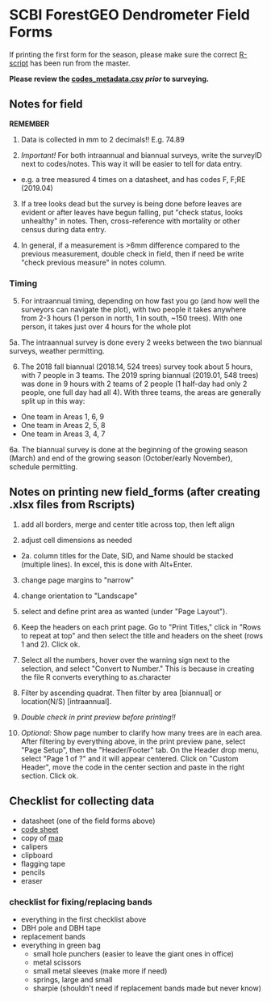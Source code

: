 # SCBI ForestGEO Dendrometer Field Forms

If printing the first form for the season, please make sure the correct [R-script](https://github.com/SCBI-ForestGEO/Dendrobands/tree/master/Rscripts) has been run from the master.

**Please review the [codes_metadata.csv](https://github.com/SCBI-ForestGEO/Dendrobands/blob/master/metadata/codes_metadata.csv) _prior_ to surveying.**

## Notes for field

**REMEMBER** 

1. Data is collected in mm to 2 decimals!! E.g. 74.89

2. *Important!* For both intraannual and biannual surveys, write the surveyID next to codes/notes. This way it will be easier to tell for data entry.
- e.g. a tree measured 4 times on a datasheet, and has codes F, F;RE (2019.04)

3. If a tree looks dead but the survey is being done before leaves are evident or after leaves have begun falling, put "check status, looks unhealthy" in notes. Then, cross-reference with mortality or other census during data entry.

4. In general, if a measurement is >6mm difference compared to the previous measurement, double check in field, then if need be write "check previous measure" in notes column.

### Timing 
5. For intraannual timing, depending on how fast you go (and how well the surveyors can navigate the plot), with two people it takes anywhere from 2-3 hours (1 person in north, 1 in south, ~150 trees). With one person, it takes just over 4 hours for the whole plot

5a. The intraannual survey is done every 2 weeks between the two biannual surveys, weather permitting.

6. The 2018 fall biannual (2018.14, 524 trees) survey took about 5 hours, with 7 people in 3 teams. The 2019 spring biannual (2019.01, 548 trees) was done in 9 hours with 2 teams of 2 people (1 half-day had only 2 people, one full day had all 4). With three teams, the areas are generally split up in this way:
- One team in Areas 1, 6, 9
- One team in Areas 2, 5, 8
- One team in Areas 3, 4, 7

6a. The biannual survey is done at the beginning of the growing season (March) and end of the growing season (October/early November), schedule permitting.



## Notes on printing new field_forms (after creating .xlsx files from Rscripts)

1. add all borders, merge and center title across top, then left align

2. adjust cell dimensions as needed
  
 -  2a. column titles for the Date, SID, and Name should be stacked (multiple lines). In excel, this is done with Alt+Enter.

3. change page margins to "narrow"

4. change orientation to "Landscape"

5. select and define print area as wanted (under "Page Layout").

6. Keep the headers on each print page. Go to "Print Titles," click in "Rows to repeat at top" and then select the title and headers on the sheet (rows 1 and 2). Click ok. 

7. Select all the numbers, hover over the warning sign next to the selection, and select "Convert to Number." This is because in creating the file R converts everything to as.character

8. Filter by ascending quadrat. Then filter by area [biannual] or location(N/S) [intraannual].

9. *Double check in print preview before printing!!*

10. *Optional:* Show page number to clarify how many trees are in each area. After filtering by everything above, in the print preview pane, select "Page Setup", then the "Header/Footer" tab. On the Header drop menu, select "Page 1 of ?" and it will appear centered. Click on "Custom Header", move the code in the center section and paste in the right section. Click ok.


## Checklist for collecting data
- datasheet (one of the field forms above)
- [code sheet](https://github.com/SCBI-ForestGEO/Dendrobands/blob/master/metadata/codes_metadata.csv)
- copy of [map](https://github.com/SCBI-ForestGEO/Dendrobands/tree/master/protocols_field-resources/maps)
- calipers
- clipboard
- flagging tape
- pencils
- eraser

### checklist for fixing/replacing bands
- everything in the first checklist above
- DBH pole and DBH tape
- replacement bands
- everything in green bag
  - small hole punchers (easier to leave the giant ones in office)
  - metal scissors
  - small metal sleeves (make more if need)
  - springs, large and small
  - sharpie (shouldn't need if replacement bands made but never know)
